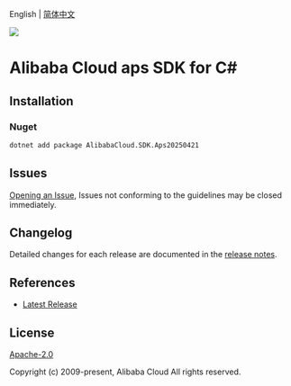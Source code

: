 English | [简体中文](README-CN.md)

![](https://aliyunsdk-pages.alicdn.com/icons/AlibabaCloud.svg)

# Alibaba Cloud aps SDK for C#

## Installation

### Nuget

```bash
dotnet add package AlibabaCloud.SDK.Aps20250421
```

## Issues

[Opening an Issue](https://github.com/aliyun/alibabacloud-csharp-sdk/issues/new), Issues not conforming to the guidelines may be closed immediately.

## Changelog

Detailed changes for each release are documented in the [release notes](./ChangeLog.md).

## References

* [Latest Release](https://github.com/aliyun/alibabacloud-csharp-sdk/)

## License

[Apache-2.0](http://www.apache.org/licenses/LICENSE-2.0)

Copyright (c) 2009-present, Alibaba Cloud All rights reserved.
